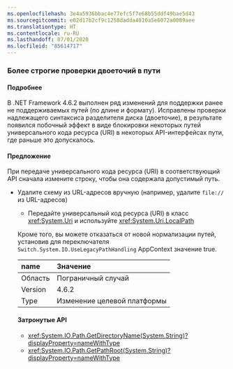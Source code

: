 ```yaml
---
ms.openlocfilehash: 3e4a5936bbac4e77efc5f7e68b55ddf49bae5d43
ms.sourcegitcommit: e02d17b2cf9c1258dadda4810a5e6072a0089aee
ms.translationtype: HT
ms.contentlocale: ru-RU
ms.lasthandoff: 07/01/2020
ms.locfileid: "85614717"
---
```

### <a name="path-colon-checks-are-stricter"></a>Более строгие проверки двоеточий в пути

#### <a name="details"></a>Подробнее

В .NET Framework 4.6.2 выполнен ряд изменений для поддержки ранее не поддерживаемых путей (по длине и формату). Исправлены проверки надлежащего синтаксиса разделителя диска (двоеточие), в результате появился побочный эффект в виде блокировки некоторых путей универсального кода ресурса (URI) в некоторых API-интерфейсах пути, где раньше это допускалось.

#### <a name="suggestion"></a>Предложение

При передаче универсального кода ресурса (URI) в соответствующий API сначала измените строку, чтобы она содержала допустимый путь.<ul><li>Удалите схему из URL-адресов вручную (например, удалите `file://` из URL-адресов)

- Передайте универсальный код ресурса (URI) в класс <xref:System.Uri> и используйте <xref:System.Uri.LocalPath>

Кроме того, вы можете отказаться от новой нормализации путей, установив для переключателя `Switch.System.IO.UseLegacyPathHandling` AppContext значение true.

| name    | Значение       |
|:--------|:------------|
| Область   | Пограничный случай        |
| Version | 4.6.2       |
| Type    | Изменение целевой платформы |

#### <a name="affected-apis"></a>Затронутые API

- <xref:System.IO.Path.GetDirectoryName(System.String)?displayProperty=nameWithType>
- <xref:System.IO.Path.GetPathRoot(System.String)?displayProperty=nameWithType>
